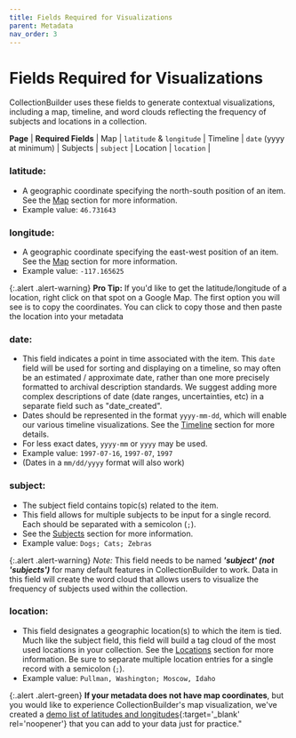 ```yaml
---
title: Fields Required for Visualizations
parent: Metadata
nav_order: 3
---
```


# Fields Required for Visualizations

CollectionBuilder uses these fields to generate contextual visualizations, including a map, timeline, and word clouds reflecting the frequency of subjects and locations in a collection.

**Page** | **Required Fields** |
Map | `latitude` & `longitude` |
Timeline | `date` (yyyy at minimum) |
Subjects | `subject` |
Location | `location` |

### **latitude**:
- A geographic coordinate specifying the north-south position of an item. See the [Map](theme.html#map-page) section for more information.
- Example value: `46.731643`

### **longitude**:
- A geographic coordinate specifying the east-west position of an item. See the [Map](theme.html#map-page) section for more information.
- Example value: `-117.165625`

{:.alert .alert-warning}
**Pro Tip:** If you'd like to get the latitude/longitude of a location, right click on that spot on a Google Map. The first option you will see is to copy the coordinates. You can click to copy those and then paste the location into your metadata

### **date**: 
- This field indicates a point in time associated with the item. This `date` field will be used for sorting and displaying on a timeline, so may often be an estimated / approximate date, rather than one more precisely formatted to archival description standards. We suggest adding more complex descriptions of date (date ranges, uncertainties, etc) in a separate field such as "date_created".
- Dates should be represented in the format `yyyy-mm-dd`, which will enable our various timeline visualizations. See the [Timeline](theme.html#timeline-page) section for more details. 
- For less exact dates, `yyyy-mm` or `yyyy` may be used.
- Example value: `1997-07-16`, `1997-07`, `1997`
- (Dates in a `mm/dd/yyyy` format will also work)

### **subject**:
- The subject field contains topic(s) related to the item. 
- This field allows for multiple subjects to be input for a single record. Each should be separated with a semicolon (`;`). 
- See the [Subjects](theme.html#subjects-page) section for more information.
- Example value: `Dogs; Cats; Zebras`

{:.alert .alert-warning}
*Note:* This field needs to be named **_'subject' (not 'subjects')_** for many default features in CollectionBuilder to work. Data in this field will create the word cloud that allows users to visualize the frequency of subjects used within the collection.

### **location**: 
- This field designates a geographic location(s) to which the item is tied. Much like the subject field, this field will build a tag cloud of the most used locations in your collection. See the [Locations](theme.html#locations-page) section for more information. Be sure to separate multiple location entries for a single record with a semicolon (`;`).
- Example value: `Pullman, Washington; Moscow, Idaho`

{:.alert .alert-green}
**If your metadata does not have map coordinates**, but you would like to experience CollectionBuilder's map visualization, we've created a [demo list of latitudes and longitudes](https://docs.google.com/spreadsheets/d/1eSj7zfthuc7-ntdnZLqNYETxVa5Z55YK8BPPao53-6w/edit?usp=sharing){:target='_blank' rel='noopener'} that you can add to your data just for practice."
